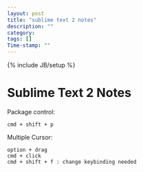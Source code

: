 ```yaml
---
layout: post
title: "sublime text 2 notes"
description: ""
category: 
tags: []
Time-stamp: ""
---
```

{% include JB/setup %}

Sublime Text 2 Notes
======================

Package control:

	cmd + shift + p

Multiple Cursor:

	option + drag
	cmd + click
	cmd + shift + f : change keybinding needed